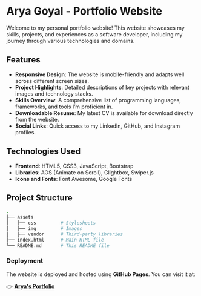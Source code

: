 
# Arya Goyal - Portfolio Website

Welcome to my personal portfolio website! This website showcases my skills, projects, and experiences as a software developer, including my journey through various technologies and domains.

## Features

- **Responsive Design**: The website is mobile-friendly and adapts well across different screen sizes.
- **Project Highlights**: Detailed descriptions of key projects with relevant images and technology stacks.
- **Skills Overview**: A comprehensive list of programming languages, frameworks, and tools I’m proficient in.
- **Downloadable Resume**: My latest CV is available for download directly from the website.
- **Social Links**: Quick access to my LinkedIn, GitHub, and Instagram profiles.

## Technologies Used

- **Frontend**: HTML5, CSS3, JavaScript, Bootstrap
- **Libraries**: AOS (Animate on Scroll), Glightbox, Swiper.js
- **Icons and Fonts**: Font Awesome, Google Fonts

## Project Structure

```bash
.
├── assets
│   ├── css         # Stylesheets
│   ├── img         # Images
│   ├── vendor      # Third-party libraries
├── index.html      # Main HTML file
└── README.md       # This README file
```

### Deployment
The website is deployed and hosted using **GitHub Pages**. You can visit it at:

👉 **[Arya's Portfolio](https://aryagoy.github.io/Arya-Portfolio/)**
